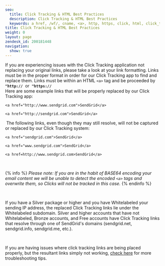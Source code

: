 ```yaml
---
seo:
  title: Click Tracking & HTML Best Practices
  description: Click Tracking & HTML Best Practices
  keywords: a href, /wf/, cname, <a>, http, https, click, html, click_tracking
title: Click Tracking & HTML Best Practices
weight: 0
layout: page
zendesk_id: 200181448
navigation:
  show: true
---
```


If you are experiencing issues with the Click Tracking application not replacing your original links, please take a look at your link formatting. Links must be in the proper format in order for our Click Tracking app to find and replace them. Links must be within an HTML `<a>` tag and be proceeded by **`"http://`** &nbsp;or&nbsp; **`"https://`**  
Here are some example links that will be properly replaced by our Click Tracking app:

`<a href="http://www.sendgrid.com">SendGrid</a>`

`<a href="http://sendgrid.com">SendGrid</a>`

&nbsp;The following links, even though they may still resolve, will not be captured or replaced by our Click Tracking system:&nbsp;

`<a href="sendgrid.com">SendGrid</a>`

`<a href="www.sendgrid.com">SendGrid</a>`

`<a href=http://www.sendgrid.com>SendGrid</a>`

&nbsp;

{% info %}
_Please note: If you are in the habit of BASE64 encoding your email content we will be unable to detect the encoded `<a>` tags and overwrite them, so Clicks will not be tracked in this case._
{% endinfo %}

&nbsp;

If you have a Silver package or higher and you have Whitelabeled your sending IP address, the replaced Click Tracking links lie under the Whitelabeled subdomain. Silver and higher accounts that have not Whitelabeled, Bronze accounts, and Free accounts have Click Tracking links that resolve through one of SendGrid's domains (sendgrid.net, sendgrid.info, sendgrid.me, etc.).

&nbsp;

If you are having issues where click tracking links are being placed properly, but the resultant links simply not working, [check here]({{root_url}}/Classroom/Track/Clicks/click_tracking_links_have_stopped_working.html) for more troubleshooting tips.
